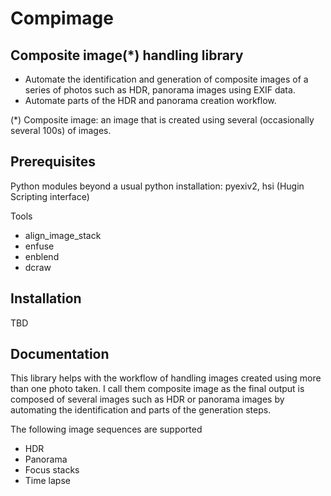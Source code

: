 Compimage
============

Composite image(*) handling library
--------------------------------

- Automate the identification and generation of composite images of a series of photos
such as HDR, panorama images using EXIF data.
- Automate parts of the HDR and panorama creation workflow.

(*) Composite image: an image that is created using several (occasionally several 100s)
of images.

Prerequisites
-------------

Python modules beyond a usual python installation: pyexiv2, hsi (Hugin Scripting interface)

Tools
- align_image_stack
- enfuse
- enblend
- dcraw

Installation
------------
TBD


Documentation
-------------

This library helps with the workflow of handling images created using more than one photo taken. I call them composite image as the final output is composed of several images such as HDR or panorama images
 by automating the identification and parts of the generation steps.

The following image sequences are supported
- HDR
- Panorama
- Focus stacks
- Time lapse

